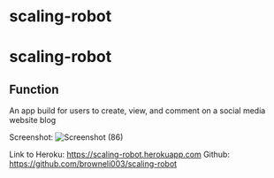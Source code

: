 # scaling-robot

# scaling-robot

## Function
An app build for users to create, view, and comment on a social media website blog


Screenshot: ![Screenshot (86)](https://user-images.githubusercontent.com/84150748/142798858-ac1a500c-a82c-4a4c-9282-7137504c8349.png)



Link to Heroku: https://scaling-robot.herokuapp.com
Github: https://github.com/browneli003/scaling-robot
